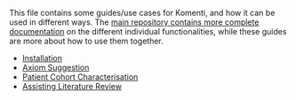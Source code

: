 This file contains some guides/use cases for Komenti, and how it can be used in different ways. The [main repository contains more complete documentation](https://github.com/reality/Komenti) on the different individual functionalities, while these guides are more about how to use them together.

* [Installation](installation.md)
* [Axiom Suggestion](axiom_suggestion.md)
* [Patient Cohort Characterisation](patient.md)
* [Assisting Literature Review](covid.md)
